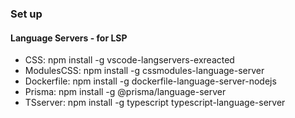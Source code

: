 ### Set up

#### Language Servers - for LSP

- CSS: npm install -g vscode-langservers-exreacted
- ModulesCSS: npm install -g cssmodules-language-server
- Dockerfile: npm install -g dockerfile-language-server-nodejs
- Prisma: npm install -g @prisma/language-server
- TSserver: npm install -g typescript typescript-language-server
